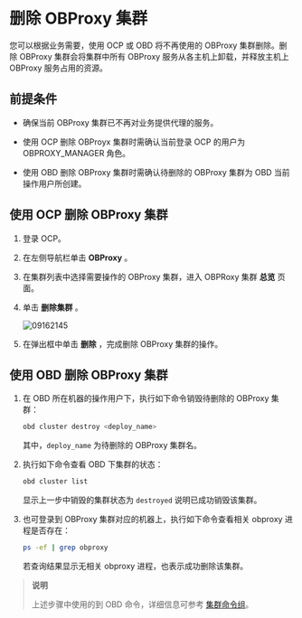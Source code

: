 # 删除 OBProxy 集群

您可以根据业务需要，使用 OCP 或 OBD 将不再使用的 OBProxy 集群删除。删除 OBProxy 集群会将集群中所有 OBProxy 服务从各主机上卸载，并释放主机上 OBProxy 服务占用的资源。

## 前提条件

* 确保当前 OBProxy 集群已不再对业务提供代理的服务。

* 使用 OCP 删除 OBProyx 集群时需确认当前登录 OCP 的用户为 OBPROXY_MANAGER 角色。

* 使用 OBD 删除 OBProxy 集群时需确认待删除的 OBProxy 集群为 OBD 当前操作用户所创建。

## 使用 OCP 删除 OBProxy 集群

1. 登录 OCP。

2. 在左侧导航栏单击 **OBProxy** 。

3. 在集群列表中选择需要操作的 OBProxy 集群，进入 OBPRoxy 集群 **总览** 页面。

4. 单击 **删除集群** 。

   ![09162145](http://icms-x-dita.oss-cn-zhangjiakou.aliyuncs.com/xdita-output/zh-CN/task15904357/images/p327470.png?Expires=7258125489&OSSAccessKeyId=LTAIJfoPL6wmrirR&Signature=3989rTORjbBHoic1jSb5NrChHkU%3D)

5. 在弹出框中单击 **删除** ，完成删除 OBProxy 集群的操作。

## 使用 OBD 删除 OBProxy 集群

1. 在 OBD 所在机器的操作用户下，执行如下命令销毁待删除的 OBProxy 集群：

   ```bash
   obd cluster destroy <deploy_name>
   ```

   其中，`deploy_name` 为待删除的 OBProxy 集群名。

2. 执行如下命令查看 OBD 下集群的状态：

   ```bash
   obd cluster list
   ```

   显示上一步中销毁的集群状态为 `destroyed` 说明已成功销毁该集群。

3. 也可登录到 OBProxy 集群对应的机器上，执行如下命令查看相关 obproxy 进程是否存在：

   ```bash
   ps -ef | grep obproxy
   ```

   若查询结果显示无相关 obproxy 进程，也表示成功删除该集群。

> **说明**
>
> 上述步骤中使用的到 OBD 命令，详细信息可参考 [集群命令组](https://open.oceanbase.com/docs/obd-cn/V1.3.3/10000000000182177)。
